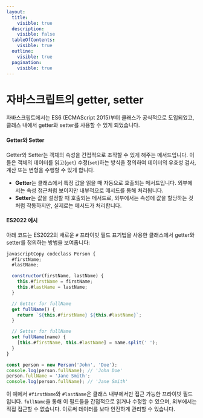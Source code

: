 ```yaml
---
layout:
  title:
    visible: true
  description:
    visible: false
  tableOfContents:
    visible: true
  outline:
    visible: true
  pagination:
    visible: true
---
```


# 자바스크립트의 getter, setter

자바스크립트에서는 ES6 (ECMAScript 2015)부터 클래스가 공식적으로 도입되었고, 클래스 내에서 getter와 setter를 사용할 수 있게 되었습니다.&#x20;

#### Getter와 Setter

Getter와 Setter는 객체의 속성을 간접적으로 조작할 수 있게 해주는 메서드입니다. 이들은 객체의 데이터를 읽고(`get`) 수정(`set`)하는 방식을 정의하여 데이터의 유효성 검사, 계산 또는 변형을 수행할 수 있게 합니다.

* **Getter**는 클래스에서 특정 값을 읽을 때 자동으로 호출되는 메서드입니다. 외부에서는 속성 접근처럼 보이지만 내부적으로 메서드를 통해 처리됩니다.
* **Setter**는 값을 설정할 때 호출되는 메서드로, 외부에서는 속성에 값을 할당하는 것처럼 작동하지만, 실제로는 메서드가 처리합니다.

#### ES2022 예시

아래 코드는 ES2022의 새로운 `#` 프라이빗 필드 표기법을 사용한 클래스에서 getter와 setter를 정의하는 방법을 보여줍니다:

```javascript
javascriptCopy codeclass Person {
  #firstName;
  #lastName;

  constructor(firstName, lastName) {
    this.#firstName = firstName;
    this.#lastName = lastName;
  }

  // Getter for fullName
  get fullName() {
    return `${this.#firstName} ${this.#lastName}`;
  }

  // Setter for fullName
  set fullName(name) {
    [this.#firstName, this.#lastName] = name.split(' ');
  }
}

const person = new Person('John', 'Doe');
console.log(person.fullName); // 'John Doe'
person.fullName = 'Jane Smith';
console.log(person.fullName); // 'Jane Smith'
```

이 예에서 `#firstName`와 `#lastName`은 클래스 내부에서만 접근 가능한 프라이빗 필드입니다. `fullName`을 통해 이 필드들을 간접적으로 읽거나 수정할 수 있으며, 외부에서는 직접 접근할 수 없습니다. 이로써 데이터를 보다 안전하게 관리할 수 있습니다.
